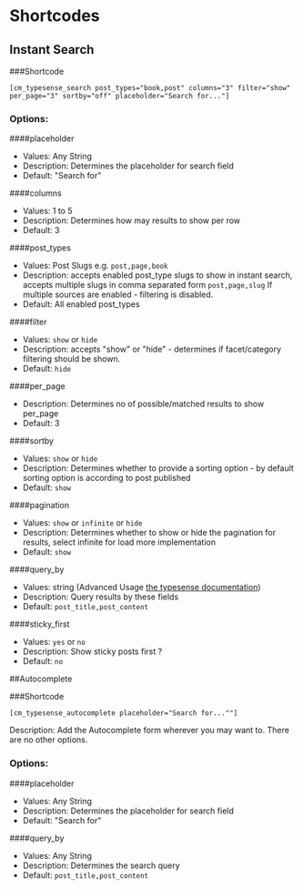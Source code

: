 # Shortcodes

## Instant Search

###Shortcode
```
[cm_typesense_search post_types="book,post" columns="3" filter="show" per_page="3" sortby="off" placeholder="Search for..."]
```

### Options:
####placeholder
- Values: Any String
- Description: Determines the placeholder for search field
- Default: "Search for"

####columns
- Values: 1 to 5
- Description: Determines how may results to show per row
- Default: 3

####post_types
- Values: Post Slugs e.g. `post,page,book`
- Description: accepts enabled post_type slugs to show in instant search, accepts multiple slugs in comma separated form `post,page,slug`
If multiple sources are enabled - filtering is disabled.
- Default: All enabled post_types

####filter
- Values: `show` or `hide`
- Description: accepts "show" or "hide" - determines if facet/category filtering should be shown.
- Default: `hide`

####per_page
- Description: Determines no of possible/matched results to show per_page
- Default: 3

####sortby
- Values: `show` or `hide`
- Description: Determines whether to provide a sorting option - by default sorting option is according to post published
- Default: `show`

####pagination
- Values: `show` or `infinite` or `hide`
- Description: Determines whether to show or hide the pagination for results, select infinite for load more implementation
- Default: `show`

####query_by
- Values: string (Advanced Usage [the typesense documentation](https://typesense.org/docs/0.22.1/api/documents.html#search))
- Description: Query results by these fields
- Default: `post_title,post_content`

####sticky_first
- Values: `yes` or `no`
- Description: Show sticky posts first ?
- Default: `no`

##Autocomplete

###Shortcode
```
[cm_typesense_autocomplete placeholder="Search for...""]
```

Description: Add the Autocomplete form wherever you may want to. There are no other options.

### Options:
####placeholder
- Values: Any String
- Description: Determines the placeholder for search field
- Default: "Search for"

####query_by
- Values: Any String
- Description: Determines the search query
- Default: `post_title,post_content`